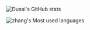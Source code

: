 ![Dusai's GitHub stats](https://github-readme-stats.vercel.app/api?username=1508425541zhang)


![zhang's Most used languages](https://github-readme-stats.vercel.app/api/top-langs/?username=1508425541zhang&layout=compact&hide_border=true&langs_count=10)

